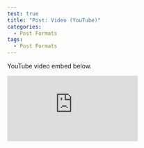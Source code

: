 ```yaml
---
test: true
title: "Post: Video (YouTube)"
categories:
  - Post Formats
tags:
  - Post Formats
---
```


YouTube video embed below.

<iframe src="https://www.youtube-nocookie.com/embed/l2Of1-d5E5o?controls=0&amp;showinfo=0" frameborder="0" allowfullscreen></iframe>
